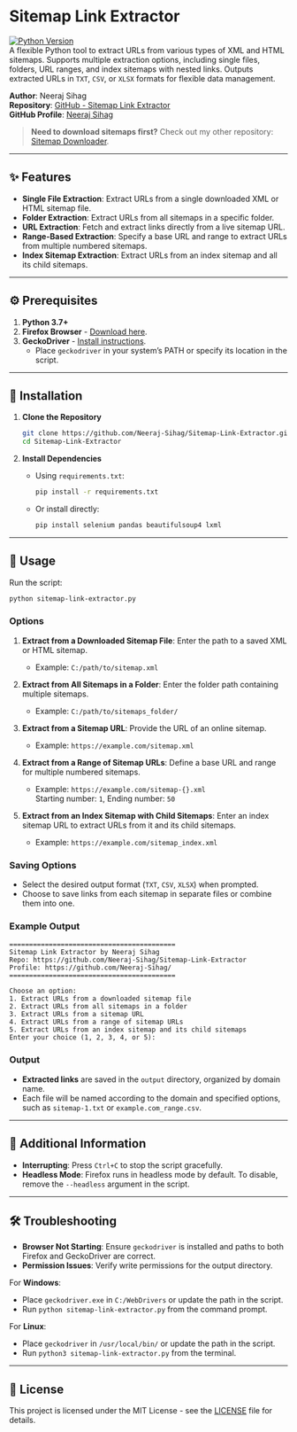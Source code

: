 # Sitemap Link Extractor

[![Python Version](https://img.shields.io/badge/python-3.7%2B-blue.svg)](https://www.python.org/downloads/)  
A flexible Python tool to extract URLs from various types of XML and HTML sitemaps. Supports multiple extraction options, including single files, folders, URL ranges, and index sitemaps with nested links. Outputs extracted URLs in `TXT`, `CSV`, or `XLSX` formats for flexible data management.

**Author**: Neeraj Sihag  
**Repository**: [GitHub - Sitemap Link Extractor](https://github.com/Neeraj-Sihag/Sitemap-Link-Extractor)  
**GitHub Profile**: [Neeraj Sihag](https://github.com/Neeraj-Sihag/)

> **Need to download sitemaps first?** Check out my other repository: [Sitemap Downloader](https://github.com/Neeraj-Sihag/Sitemap-Downloader).

---

## ✨ Features

- **Single File Extraction**: Extract URLs from a single downloaded XML or HTML sitemap file.
- **Folder Extraction**: Extract URLs from all sitemaps in a specific folder.
- **URL Extraction**: Fetch and extract links directly from a live sitemap URL.
- **Range-Based Extraction**: Specify a base URL and range to extract URLs from multiple numbered sitemaps.
- **Index Sitemap Extraction**: Extract URLs from an index sitemap and all its child sitemaps.

---

## ⚙️ Prerequisites

1. **Python 3.7+**
2. **Firefox Browser** - [Download here](https://www.mozilla.org/en-US/firefox/new/).
3. **GeckoDriver** - [Install instructions](https://github.com/mozilla/geckodriver/releases).  
   - Place `geckodriver` in your system’s PATH or specify its location in the script.

---

## 🚀 Installation

1. **Clone the Repository**  
   ```bash
   git clone https://github.com/Neeraj-Sihag/Sitemap-Link-Extractor.git
   cd Sitemap-Link-Extractor
   ```

2. **Install Dependencies**  
   - Using `requirements.txt`:  
     ```bash
     pip install -r requirements.txt
     ```
   - Or install directly:  
     ```bash
     pip install selenium pandas beautifulsoup4 lxml
     ```

---

## 🧩 Usage

Run the script:

```bash
python sitemap-link-extractor.py
```

### Options

1. **Extract from a Downloaded Sitemap File**: Enter the path to a saved XML or HTML sitemap.
   - Example: `C:/path/to/sitemap.xml`

2. **Extract from All Sitemaps in a Folder**: Enter the folder path containing multiple sitemaps.
   - Example: `C:/path/to/sitemaps_folder/`

3. **Extract from a Sitemap URL**: Provide the URL of an online sitemap.
   - Example: `https://example.com/sitemap.xml`

4. **Extract from a Range of Sitemap URLs**: Define a base URL and range for multiple numbered sitemaps.
   - Example: `https://example.com/sitemap-{}.xml`  
     Starting number: `1`, Ending number: `50`

5. **Extract from an Index Sitemap with Child Sitemaps**: Enter an index sitemap URL to extract URLs from it and its child sitemaps.
   - Example: `https://example.com/sitemap_index.xml`

### Saving Options

- Select the desired output format (`TXT`, `CSV`, `XLSX`) when prompted.
- Choose to save links from each sitemap in separate files or combine them into one.

### Example Output

```plaintext
==========================================
Sitemap Link Extractor by Neeraj Sihag  
Repo: https://github.com/Neeraj-Sihag/Sitemap-Link-Extractor
Profile: https://github.com/Neeraj-Sihag/
==========================================

Choose an option:
1. Extract URLs from a downloaded sitemap file
2. Extract URLs from all sitemaps in a folder
3. Extract URLs from a sitemap URL
4. Extract URLs from a range of sitemap URLs
5. Extract URLs from an index sitemap and its child sitemaps
Enter your choice (1, 2, 3, 4, or 5): 
```

### Output

- **Extracted links** are saved in the `output` directory, organized by domain name.
- Each file will be named according to the domain and specified options, such as `sitemap-1.txt` or `example.com_range.csv`.

---

## 📌 Additional Information

- **Interrupting**: Press `Ctrl+C` to stop the script gracefully.
- **Headless Mode**: Firefox runs in headless mode by default. To disable, remove the `--headless` argument in the script.

---

## 🛠 Troubleshooting

- **Browser Not Starting**: Ensure `geckodriver` is installed and paths to both Firefox and GeckoDriver are correct.
- **Permission Issues**: Verify write permissions for the output directory.

For **Windows**:
   - Place `geckodriver.exe` in `C:/WebDrivers` or update the path in the script.
   - Run `python sitemap-link-extractor.py` from the command prompt.

For **Linux**:
   - Place `geckodriver` in `/usr/local/bin/` or update the path in the script.
   - Run `python3 sitemap-link-extractor.py` from the terminal.

---

## 📝 License

This project is licensed under the MIT License - see the [LICENSE](LICENSE) file for details.
